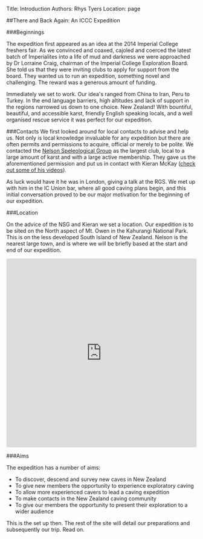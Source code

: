 Title: Introduction
Authors: Rhys Tyers
Location: page

##There and Back Again: An ICCC Expedition

###Beginnings

The expedition first appeared as an idea at the 2014 Imperial College freshers fair. As we convinced and coaxed, cajoled and coerced the latest batch of Imperialites into a life of mud and darkness we were approached by Dr Lorraine Craig, chairman of the Imperial College Exploration Board. She told us that they were inviting clubs to apply for support from the board. They wanted us to run an expedition, something novel and challenging. The reward was a generous amount of funding.

Immediately we set to work. Our idea's ranged from China to Iran, Peru to Turkey. In the end language barriers, high altitudes and lack of support in the regions narrowed us down to one choice. New Zealand! With bountiful, beautiful, and accessible karst, friendly English speaking locals, and a well organised rescue service it was perfect for our expedition.

###Contacts
We first looked around for local contacts to advise and help us. Not only is local knowledge invaluable for any expedition but there are often permits and permissions to acquire, official or merely to be polite. We contacted the [Nelson Speleological Group](http://www.nsg.org.nz/) as the largest club, local to a large amount of karst and with a large active membership. They gave us the aforementioned permission and put us in contact with Kieran McKay ([check out some of his videos](https://www.youtube.com/watch?v=mYvx3LNDrw4 "Kieran's youtube channel")). 

As luck would have it he was in London, giving a talk at the RGS. We met up with him in the IC Union bar, where all good caving plans begin, and this initial conversation proved to be our major motivation for the beginning of our expedition.

###Location

On the advice of the NSG and Kieran we set a location. Our expedition is to be sited on the North aspect of Mt. Owen in the Kahurangi National Park. This is on the less developed South Island of New Zealand. Nelson is the nearest large town, and is where we will be briefly based at the start and end of our expedition.

<iframe width='100%' height='500px' frameBorder='0' src='https://a.tiles.mapbox.com/v4/iccaving.l8f2ih4p/attribution,zoompan,zoomwheel,geocoder,share.html?access_token=pk.eyJ1IjoiaWNjYXZpbmciLCJhIjoiNG5XcEJQNCJ9.cO5gRphOWnuxFMjEHnbg8w'></iframe>

###Aims

The expedition has a number of aims:

* To discover, descend and survey new caves in New Zealand
* To give new members the opportunity to experience exploratory caving
* To allow more experienced cavers to lead a caving expedition
* To make contacts in the New Zealand caving community
* To give our members the opportunity to present their exploration to a wider audience

This is the set up then. The rest of the site will detail our preparations and subsequently our trip. Read on.
